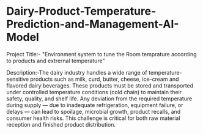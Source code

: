 # Dairy-Product-Temperature-Prediction-and-Management-AI-Model
Project Title:-  "Environment system to tune the Room temprature according to products and extrernal temperature"

Description:-The dairy industry handles a wide range of temperature-sensitive products such as milk, curd, butter, cheese, ice-cream and flavored dairy beverages. These products must be stored and transported under controlled temperature conditions (cold chain) to maintain their safety, quality, and shelf life. Any deviation from the required temperature during supply — due to inadequate refrigeration, equipment failure, or delays — can lead to spoilage, microbial growth, product recalls, and consumer health risks. This challenge is critical for both raw material reception and finished product distribution.
